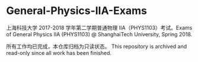 # General-Physics-IIA-Exams
上海科技大学 2017-2018 学年第二学期普通物理 IIA（PHYS1103）考试。Exams of General Physics IIA (PHYS1103) @ ShanghaiTech University, Spring 2018.

所有工作均已完成，本仓库归档为只读状态。 This repository is archived and read-only since all work has been finished.